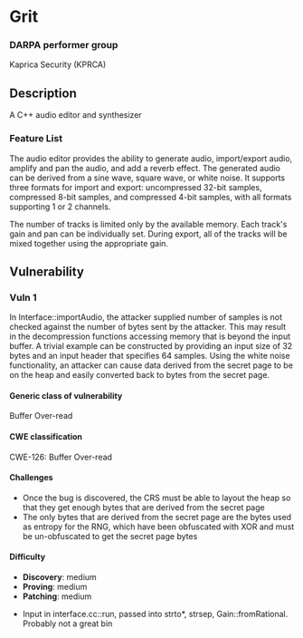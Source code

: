 # Grit

### DARPA performer group
Kaprica Security (KPRCA)

## Description

A C++ audio editor and synthesizer

### Feature List

The audio editor provides the ability to generate audio, import/export audio, amplify and pan the audio, and add a reverb effect. The generated audio can be derived from a sine wave, square wave, or white noise. It supports three formats for import and export: uncompressed 32-bit samples, compressed 8-bit samples, and compressed 4-bit samples, with all formats supporting 1 or 2 channels.

The number of tracks is limited only by the available memory. Each track's gain and pan can be individually set. During export, all of the tracks will be mixed together using the appropriate gain.

## Vulnerability
### Vuln 1
In Interface::importAudio, the attacker supplied number of samples is not checked against the number of bytes sent by the attacker. This may result in the decompression functions accessing memory that is beyond the input buffer. A trivial example can be constructed by providing an input size of 32 bytes and an input header that specifies 64 samples. Using the white noise functionality, an attacker can cause data derived from the secret page to be on the heap and easily converted back to bytes from the secret page.

#### Generic class of vulnerability

Buffer Over-read

#### CWE classification

CWE-126: Buffer Over-read

#### Challenges

 - Once the bug is discovered, the CRS must be able to layout the heap so that they get enough bytes that are derived from the secret page
 - The only bytes that are derived from the secret page are the bytes used as entropy for the RNG, which have been obfuscated with XOR and must be un-obfuscated to get the secret page bytes	

#### Difficulty

 - **Discovery**: medium
 - **Proving**: medium
 - **Patching**: medium

* Input in interface.cc::run, passed into strto*, strsep, Gain::fromRational. Probably
  not a great bin